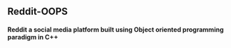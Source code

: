 ## Reddit-OOPS

#### Reddit a social media platform built using Object oriented programming paradigm in C++